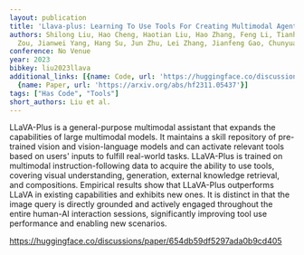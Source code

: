 ```yaml
---
layout: publication
title: 'Llava-plus: Learning To Use Tools For Creating Multimodal Agents'
authors: Shilong Liu, Hao Cheng, Haotian Liu, Hao Zhang, Feng Li, Tianhe Ren, Xueyan
  Zou, Jianwei Yang, Hang Su, Jun Zhu, Lei Zhang, Jianfeng Gao, Chunyuan Li
conference: No Venue
year: 2023
bibkey: liu2023llava
additional_links: [{name: Code, url: 'https://huggingface.co/discussions/paper/654db59df5297ada0b9cd405'},
  {name: Paper, url: 'https://arxiv.org/abs/hf2311.05437'}]
tags: ["Has Code", "Tools"]
short_authors: Liu et al.
---
```

LLaVA-Plus is a general-purpose multimodal assistant that expands the capabilities of large multimodal models. It maintains a skill repository of pre-trained vision and vision-language models and can activate relevant tools based on users' inputs to fulfill real-world tasks. LLaVA-Plus is trained on multimodal instruction-following data to acquire the ability to use tools, covering visual understanding, generation, external knowledge retrieval, and compositions. Empirical results show that LLaVA-Plus outperforms LLaVA in existing capabilities and exhibits new ones. It is distinct in that the image query is directly grounded and actively engaged throughout the entire human-AI interaction sessions, significantly improving tool use performance and enabling new scenarios.

https://huggingface.co/discussions/paper/654db59df5297ada0b9cd405